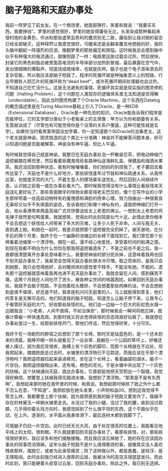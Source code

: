 # 脑子短路和天庭办事处

我前一阵梦见了前女友。在一个商场里，她面部狰狞，笑着和我说：“我要买东西，我要挣钱”。梦里的感觉很好，梦里的她变得庸俗无比，头发染成那种看起来很村炮的金黄色，作派和那些虚荣且势利的蠢货别无二致，庸俗到让我对她的留恋已经全部破灭，这种释然让我感觉很好。可醒来还是会翻来覆去地想她的好，我的头脑中翻起一阵强烈的巨浪，推翻梦里的那些偏见和狭隘。这时候我总会感到脑中似乎有种强大的电流通过，就像短路了一样；电路里运放过载会过热，然后很快，封装它的黑色树脂会被里面高电流的半导体部分加热到冒烟，最后暴露在空气中，发出很细微的爆裂声，彻底烧成绝缘体，也就是灰烬。脑子也是个电子游来游去的复杂官能，所以我应该是脑子短路了。程序的死循环就是种抽象意义上的短路，行业早期有人把芯片的死循环称为“dead beef”，或许死循环期间处理器也会过热，不知道自己在忙活什么。这是无法避免的事情，死循环其实就是现实版的图灵停机问题（Halting Problem），这个问题在人类现存的逻辑体系里无法知道是否得解（undecidable）。因此当时图灵构建了个Oracle Machine，这个东西在Datalog的概念描述里是在Turing Machine基础上引入了Oracle，是一种EDB（Extensional Database），Oracle是一种先验的知识。Oracle能告诉我们程序是否能停住，它的玄学部分类似于小老板桌上的主席像：甲方以为你和部委有关系，生意就谈成了（尽管也有可能觉得你是个没落的关系户傻逼，这种可能性就是玄学）。如果你当时看黑客帝国没加字幕，你一定知道那个叫Oracle的沧桑老太，这个老太就是神谕。图灵挑选的这个类比十分准确：神谕并不能解答问题本身，却可以知道问题是否能被解答。神谕没有神牛逼，但比人牛逼。

有时候我觉得自己就是神谕，我整日在天庭办事处泡一杯散装花茶，把电动伸缩门遥控器踹在裤兜里，然后看着妖魔鬼怪给各路神仙送海鲜礼盒、保健品和烟酒水果茶。我还没回到那种状态，我有时候嚷嚷着，你们他妈的别烦我了，老子要回去看传达室了。天庭也不是什么好地方，那些妖怪逢年过节就和神仙疏通关系，从我传达室，也就是天宫的大门，开着生意人的撑场豪车送完礼，然后回到人间继续作恶。认识她之前我一直在办事处看大门。那时候我觉得没有什么事情比看妖怪来天庭送礼更好玩了。那些青面獠牙的怪物全都变得老实巴交的，像个忘写作业的小学生那样带着一丝高级动物特有的羞愧感和满脸的侥幸心理，努力扭曲出一种很善良无辜却又似乎不失体面的姿态，告诉我他们和哪个神仙有约，请我把伸缩们打开一会，他从香港带来两盒高端广式月饼要送给太上老君的拂尘。一想到太上老君的鸡毛掸子居然爱吃鸭蛋黄，我就想笑，觉得此时此刻简直仙气十足。此情此景你根本不会去想这个妖怪给人间带来了多大的灾难，让多少人死于非命。人间与我无关，直到遇上她。和她在一起时，我差点就把那个遥控器完全扔掉了。谢天谢地，在分手后的两个月里，我终于在一个幽静的池塘边的长椅下面找到它。我们曾在那个长椅看着池塘里一个漂浮物，拥在一起，漫不经心地爱抚，享受着时间的粘滞之感。到现在我都不明白为什么恰恰在那我把遥控器遗失了，不是之前也不是之后。我一直都很清楚离开办事处意味着什么，我要把神谕的部分扼杀掉，这意味着我再也回不到天庭办事处了，我甚至会觉得天庭办事处很冰冷可憎。取之而来的，是我只会到她那，我只会觉得她好，会对暖烘烘的感觉爱不释手。不能没有她。不能的。遗失那个遥控器就意味着我再也进不去天庭办事处了，我就会留在人间，感到痛苦不堪。这两个月我在人间吃尽了苦头，被各种尘世间的喧嚣困扰。如果回到天庭办事处，我就不会脑子短路，不会抱着枕头撒娇，不会想着那些肉麻的话，不会去想她到底值不值得，好还是不好。我拿座机问问天庭里的人，马上就能得到答复，他们的答复是无懈可击的。他们知道我的脑子短路，知道怎么让脑子停下来，让我专心于看管好天庭的大门，好收那些妖怪的礼。他们会一边抽一个巨大的彩虹色水烟一边跟我说：“小老弟，人间不值得，不如当保安”，那时候我会一瞬间将她忘掉，就像计算器一样快速高效。到那时我又将会觉得妖怪的丑态简直好玩极了，我就想在办事处度过一生，给那些妖怪开门，帮他们传话，然后觉得好笑，十分可乐。

我终于在一场剧烈的醉宿之后想到了那个长椅，那时天是钴蓝色的，是一个还未到来的清晨，我睁开眼一转头就看见了一丛杂草…我躺在一个公园的草坪上，好像还被人揍过，因为我后背很疼，胳膊上有个灰色的脚印，而那个长椅就在不远处，但我爬起来，踉踉跄跄走过去时，水塘里的漂浮物已不见踪迹。而我应该在乎那个漂浮物吗？我把遥控器捡起来装进裤兜，坐在这个长椅上，看着幽碧的湖水，脑子一片空白。我把遥控器掏出来，还有电，橙色的背光。于是水塘中央出现了一个灰色的扶梯，这个扶梯通向天庭，直达办事处，它直挺挺地把天空割出一个裂缝。我觉得好麻烦。想要登上扶梯我得先踏进水塘，我想到了漂浮物。“那里是不是有东西啊”，我想起来那时她在我怀里的时候，和我说。我想起那时候除了她之外什么都不怎么在意，“不知道”，我把脸放在她头发里，小声附和品00。想到这我觉得不管怎么样，我都要登上那个扶梯，因为我预感到我的脑子短路又要发作了。我跟不存在的林黛玉一样朝水塘里走去。水没过了我的小腿，没过了我的腰，直到没过肩膀，几乎得仰着头找方向时，我感觉踩到了什么很平坦的东西，这个平面似乎在动，在上升。逐渐的，水平面从我身体滑下，最后连树木都到我脚下了。

可我脑子仍旧一片空白。此时已经天光大亮，由于处在很高的位置上，我能看见地平线上的太阳，很刺眼。不久我就要回到天庭办事处了，看那些妖怪，对，那些妖怪很好笑的，我应该多和他们接触接触。而且我应该忘掉她了，她的存在应该因办事处的琐事而消弭掉。这年头脑子短路不是什么值得歌颂的事，就像其实没人喜欢残疾那样，摆脱它，或者为此承受痛苦；除了这样做以外，都是愚蠢，是轻浮，是无理取闹。此时此刻我已经进入很厚的云层，我被冰冷的高空冻得瑟瑟发抖。而此时此刻，我只能硬着头皮穿过云层，回到天庭办事处。除此之外，我已别无选择。
